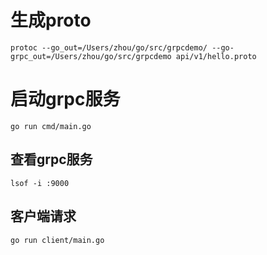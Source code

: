 # 生成proto
`protoc --go_out=/Users/zhou/go/src/grpcdemo/ --go-grpc_out=/Users/zhou/go/src/grpcdemo api/v1/hello.proto`

# 启动grpc服务
`go run cmd/main.go`
## 查看grpc服务
`lsof -i :9000`
## 客户端请求
`go run client/main.go`
